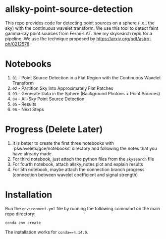 # allsky-point-source-detection
This repo provides code for detecting point sources on a sphere (i.e., the sky) with the continuous wavelet transform. We use this tool to detect faint gamma-ray point sources from Fermi-LAT. See my skysearch repo for a pipeline. We use the technique proposed by https://arxiv.org/pdf/astro-ph/0212578.

# Notebooks
1. `01` - Point Source Detection in a Flat Region with the Continuous Wavelet Transform
2. `02` - Partition Sky Into Approximately Flat Patches
3. `03` - Generate Data in the Sphere (Background Photons + Point Sources)
4. `04` - All-Sky Point Source Detection
5. `05` - Results
6. `06` - Next Steps

# Progress (Delete Later)
1. It is better to create the first three notebooks with `pswavelets/gce/notebooks' directory and following the notes that you have already made.
2. For third notebook, just attach the python files from the `skysearch` file
3. For fourth notebook, attach allsky_notes plot and explain results
4. For 5th notebook, maybe attach the connection branch progress (connection between wavelet coefficient and signal strength)

# Installation
Run the `environment.yml` file by running the following command on the main repo directory:
```
conda env create
```
The installation works for `conda==4.14.0`. 
